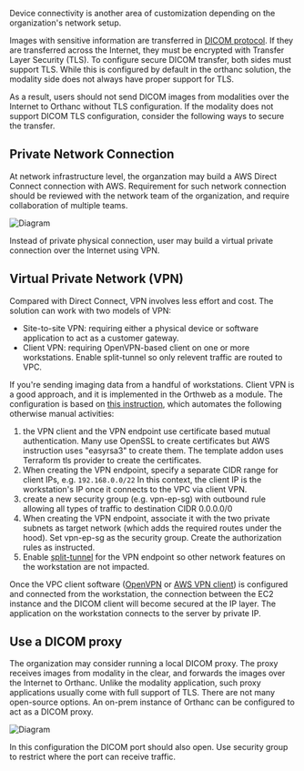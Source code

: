 Device connectivity is another area of customization depending on the organization's network setup. 

Images with sensitive information are transferred in [DICOM protocol](https://dicom.nema.org/medical/dicom/current/output/chtml/part08/PS3.8.html). If they are transferred across the Internet, they must be encrypted with Transfer Layer Security (TLS). To configure secure DICOM transfer, both sides must support TLS. While this is configured by default in the orthanc solution, the modality side does not always have proper support for TLS.

As a result, users should not send DICOM images from modalities over the Internet to Orthanc without TLS configuration. If the modality does not support DICOM TLS configuration, consider the following ways to secure the transfer.

## Private Network Connection
At network infrastructure level, the organzation may build a AWS Direct Connect connection with AWS. Requirement for such network connection should be reviewed with the network team of the organization, and require collaboration of multiple teams.

  ![Diagram](../assets/images/private-connection.png)

Instead of private physical connection, user may build a virtual private connection over the Internet using VPN.

## Virtual Private Network (VPN)
Compared with Direct Connect, VPN involves less effort and cost. The solution can work with two models of VPN: 

* Site-to-site VPN: requiring either a physical device or software application to act as a customer gateway. 
* Client VPN: requiring OpenVPN-based client on one or more workstations. Enable split-tunnel so only relevent traffic are routed to VPC.

If you're sending imaging data from a handful of workstations. Client VPN is a good approach, and it is implemented in the Orthweb as a module. The configuration is based on [this instruction](https://docs.aws.amazon.com/vpn/latest/clientvpn-admin/cvpn-getting-started.html), which automates the following otherwise manual activities:

1. the VPN client and the VPN endpoint use certificate based mutual authentication. Many use OpenSSL to create certificates but AWS instruction uses "easyrsa3" to create them. The template addon uses Terraform tls provider to create the certificates.
2. When creating the VPN endpoint, specify a separate CIDR range for client IPs, e.g. `192.168.0.0/22` In this context, the client IP is the workstation's IP once it connects to the VPC via client VPN.
3. create a new security group (e.g. vpn-ep-sg) with outbound rule allowing all types of traffic to destination CIDR 0.0.0.0/0
4. When creating the VPN endpoint, associate it with the two private subnets as target network (which adds the required routes under the hood). Set vpn-ep-sg as the security group. Create the authorization rules as instructed.
5. Enable [split-tunnel](https://docs.aws.amazon.com/vpn/latest/clientvpn-admin/split-tunnel-vpn.html) for the VPN endpoint so other network features on the workstation are not impacted.

Once the VPC client software ([OpenVPN](https://openvpn.net/client/) or [AWS VPN client](https://aws.amazon.com/vpn/client-vpn-download/)) is configured and connected from the workstation, the connection between the EC2 instance and the DICOM client will become secured at the IP layer. The application on the workstation connects to the server by private IP.

## Use a DICOM proxy
The organization may consider running a local DICOM proxy. The proxy receives images from modality in the clear, and forwards the images over the Internet to Orthanc. Unlike the modality application, such proxy applications usually come with full support of TLS. There are not many open-source options. An on-prem instance of Orthanc can be configured to act as a DICOM proxy.

  ![Diagram](../assets/images/dicom-proxy.png)

In this configuration the DICOM port should also open. Use security group to restrict where the port can receive traffic.